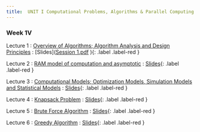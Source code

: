 ```yaml
---
title:  UNIT I Computational Problems, Algorithms & Parallel Computing
---
```


### Week 1V


Lecture 1
  : [Overview of Algorithms; Algorithm Analysis and Design Principles](#)
    : [Slides]([Session 1.pdf](https://github.com/rubcstswe/cstswe-dsf101.github.io/files/12245777/Session.1.pdf)
){: .label .label-red }
  
Lecture 2
  : [RAM model of computation and asymptotic](#)
    : [Slides](#){: .label .label-red }

Lecture 3 
  : [Computational Models; Optimization Models, Simulation Models and Statistical Models](#)
    : [Slides](#){: .label .label-red }
  
Lecture 4 
  : [Knapsack Problem](#)
    : [Slides](#){: .label .label-red }
  
Lecture 5
  : [Brute Force Algorithm](#)
    : [Slides](#){: .label .label-red }
  
Lecture 6
  : [Greedy Algorithm](#)
    : [Slides](#){: .label .label-red }
  
